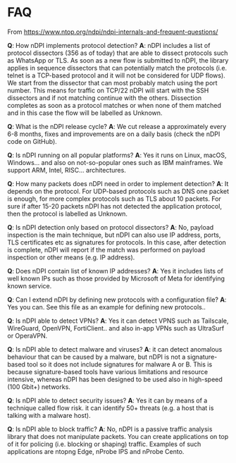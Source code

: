 # FAQ

From https://www.ntop.org/ndpi/ndpi-internals-and-frequent-questions/

**Q**: How nDPI implements protocol detection?
**A**: nDPI includes a list of protocol dissectors (356 as of today) that are able to dissect protocols such as WhatsApp or TLS. As soon as a new flow is submitted to nDPI, the library applies in sequence dissectors that can potentially match the protocols (i.e. telnet is a TCP-based protocol and it will not be considered for UDP flows). We start from the dissector that can most probably match using the port number. This means for traffic on TCP/22 nDPI will start with the SSH dissectors and if not matching continue with the others. Dissection completes as soon as a protocol matches or when none of them matched and in this case the flow will be labelled as Unknown.

**Q**: What is the nDPI release cycle?
**A**: We cut release a approximately every 6-8 months, fixes and improvements are on a daily basis (check the nDPI code on GitHub).

**Q**: Is nDPI running on all popular platforms?
**A**: Yes it runs on Linux, macOS, Windows… and also on not-so-popular ones such as IBM mainframes. We support ARM, Intel, RISC… architectures.

**Q**: How many packets does nDPI need in order to implement detection?
**A**: It depends on the protocol. For UDP-based protocols such as DNS one packet is enough, for more complex protocols such as TLS about 10 packets. For sure if after 15-20 packets nDPI has not detected the application protocol, then the protocol is labelled as Unknown.

**Q**: Is nDPI detection only based on protocol dissectors?
**A**: No, payload inspection is the main technique, but nDPI can also use IP address, ports, TLS certificates etc as signatures for protocols. In this case, after detection is complete, nDPI will report if the match was performed on payload inspection or other means (e.g. IP address).

**Q**: Does nDPI contain list of known IP addresses?
**A**: Yes it includes lists of well known IPs such as those provided by Microsoft of Meta for identifying known service.

**Q**: Can I extend nDPI by defining new protocols with a configuration file?
**A**: Yes you can. See this file as an example for defining new protocols..

**Q**: Is nDPI able to detect VPNs?
**A**: Yes it can detect VPNS such as Tailscale, WireGuard, OpenVPN, FortiClient.. and also in-app VPNs such as UltraSurf or OperaVPN.

**Q**: Is nDPI able to detect malware and viruses?
**A**: it can detect anomalous behaviour that can be caused by a malware, but nDPI is not a signature-based tool so it does not include signatures for malware A or B. This is because signature-based tools have various limitations and resource intensive, whereas nDPI has been designed to be used also in high-speed (100 Gbit+) networks.

**Q**: Is nDPI able to detect security issues?
**A**: Yes it can by means of a technique called flow risk. it can identify 50+ threats (e.g. a host that is talking with a malware host).

**Q**: Is nDPI able to block traffic?
**A**: No, nDPI is a passive traffic analysis library that does not manipulate packets. You can create applications on top of it for policing (i.e. blocking or shaping) traffic. Examples of such applications are ntopng Edge, nProbe IPS and nProbe Cento.
